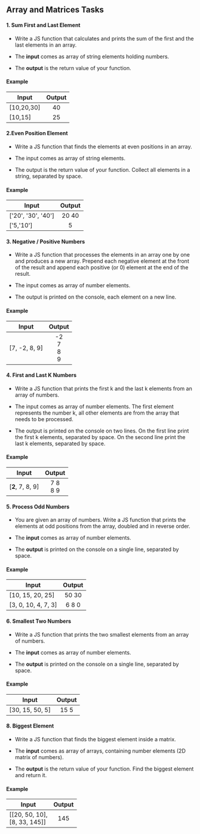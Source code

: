 ## Array and Matrices Tasks

#### 1. Sum First and Last Element 

* Write a JS function that calculates and prints the sum of the first and the last elements in an array.

* The <b>input</b> comes as array of string elements holding numbers.

* The <b>output</b> is the return value of your function.

#### Example 

| Input      | Output        |
| -----------|:-------------:|
| [10,20,30] | 40| 
| [10,15] | 25|

#### 2.Even Position Element

* Write a JS function that finds the elements at even positions in an array.

* The input comes as array of string elements.

* The output is the return value of your function. Collect all elements in a string, separated by space.

#### Example 

| Input      | Output        |
| -----------|:-------------:|
| ['20', '30', '40'] | 20 40 | 
| ['5,'10'] | 5|

#### 3. Negative / Positive Numbers

* Write a JS function that processes the elements in an array one by one and produces a new array. Prepend each
negative element at the front of the result and append each positive (or 0) element at the end of the result.

* The input comes as array of number elements.


* The output is printed on the console, each element on a new line.

#### Example 

| Input      | Output        |
| -----------|:-------------:|
| [7, -2, 8, 9] | -2<br>7<br>8<br>9 | 

#### 4. First and Last K Numbers

* Write a JS function that prints the first k and the last k elements from an array of numbers.

* The input comes as array of number elements. The first element represents the number k, all other elements are
from the array that needs to be processed.

* The output is printed on the console on two lines. On the first line print the first k elements, separated by space. On
the second line print the last k elements, separated by space.

#### Example 

| Input      | Output        |
| -----------|:-------------:|
| [<b>2</b>, 7, 8, 9] | 7 8 <br>8 9 |

#### 5. Process Odd Numbers 

* You are given an array of numbers. Write a JS function that prints the elements at odd positions from the array,
doubled and in reverse order.

* The <b>input</b> comes as array of number elements.

* The <b>output</b> is printed on the console on a single line, separated by space.

#### Example 

| Input      | Output        |
| -----------|:-------------:|
| [10, 15, 20, 25] | 50 30 |
| [3, 0, 10, 4, 7, 3] | 6 8 0 |

#### 6. Smallest Two Numbers

* Write a JS function that prints the two smallest elements from an array of numbers.

* The <b>input</b> comes as array of number elements.

* The <b>output</b> is printed on the console on a single line, separated by space.

#### Example 

| Input      | Output        |
| -----------|:-------------:|
| [30, 15, 50, 5] | 15 5 |    

#### 8. Biggest Element

* Write a JS function that finds the biggest element inside a matrix.

* The <b>input</b> comes as array of arrays, containing number elements (2D matrix of numbers).

* The <b>output</b> is the return value of your function. Find the biggest element and return it.

#### Example 

| Input      | Output        |
| -----------|:-------------:|
| [[20, 50, 10],<br>[8, 33, 145]] | 145 |   
